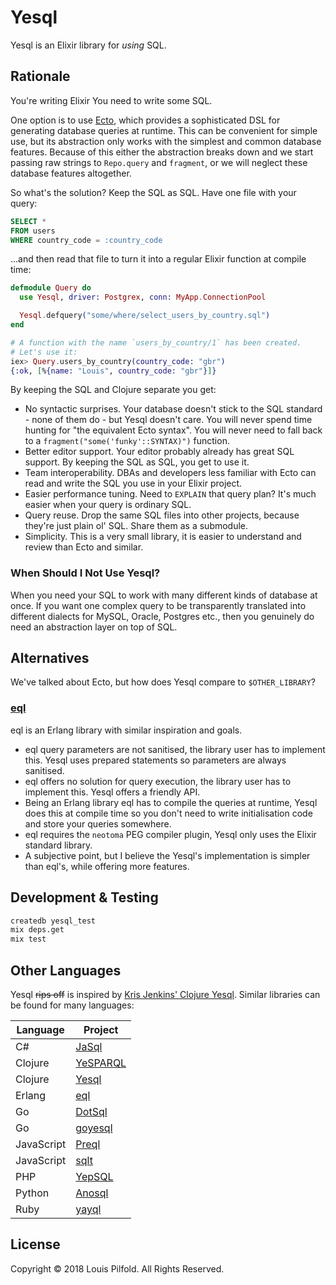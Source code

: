 # Yesql

Yesql is an Elixir library for _using_ SQL.


## Rationale

You're writing Elixir You need to write some SQL.

One option is to use [Ecto](https://github.com/elixir-ecto/ecto/),
which provides a sophisticated DSL for generating database queries at
runtime. This can be convenient for simple use, but its abstraction
only works with the simplest and common database features. Because of
this either the abstraction breaks down and we start passing raw strings
to `Repo.query` and `fragment`, or we will neglect these database
features altogether.

So what's the solution? Keep the SQL as SQL. Have one file with your
query:

``` sql
SELECT *
FROM users
WHERE country_code = :country_code
```

...and then read that file to turn it into a regular Elixir function at
compile time:

```elixir
defmodule Query do
  use Yesql, driver: Postgrex, conn: MyApp.ConnectionPool

  Yesql.defquery("some/where/select_users_by_country.sql")
end

# A function with the name `users_by_country/1` has been created.
# Let's use it:
iex> Query.users_by_country(country_code: "gbr")
{:ok, [%{name: "Louis", country_code: "gbr"}]}
```

By keeping the SQL and Clojure separate you get:

- No syntactic surprises. Your database doesn't stick to the SQL
  standard - none of them do - but Yesql doesn't care. You will
  never spend time hunting for "the equivalent Ecto syntax". You will
  never need to fall back to a `fragment("some('funky'::SYNTAX)")` function.
- Better editor support. Your editor probably already has great SQL
  support. By keeping the SQL as SQL, you get to use it.
- Team interoperability. DBAs and developers less familiar with Ecto can
  read and write the SQL you use in your Elixir project.
- Easier performance tuning. Need to `EXPLAIN` that query plan? It's
  much easier when your query is ordinary SQL.
- Query reuse. Drop the same SQL files into other projects, because
  they're just plain ol' SQL. Share them as a submodule.
- Simplicity. This is a very small library, it is easier to understand
  and review than Ecto and similar.


### When Should I Not Use Yesql?

When you need your SQL to work with many different kinds of
database at once. If you want one complex query to be transparently
translated into different dialects for MySQL, Oracle, Postgres etc.,
then you genuinely do need an abstraction layer on top of SQL.


## Alternatives

We've talked about Ecto, but how does Yesql compare to `$OTHER_LIBRARY`?

### [eql](https://github.com/artemeff/eql)

eql is an Erlang library with similar inspiration and goals.

- eql query parameters are not sanitised, the library user has to implement
  this. Yesql uses prepared statements so parameters are always sanitised.
- eql offers no solution for query execution, the library user has to
  implement this. Yesql offers a friendly API.
- Being an Erlang library eql has to compile the queries at runtime, Yesql
  does this at compile time so you don't need to write initialisation code and
  store your queries somewhere.
- eql requires the `neotoma` PEG compiler plugin, Yesql only uses the Elixir
  standard library.
- A subjective point, but I believe the Yesql's implementation is simpler than
  eql's, while offering more features.


## Development & Testing

```sh
createdb yesql_test
mix deps.get
mix test
```


## Other Languages

Yesql ~~rips off~~ is inspired by [Kris Jenkins' Clojure Yesql](https://github.com/krisajenkins/yesql).
Similar libraries can be found for many languages:

| Language   | Project                                            |
| ---        | ---                                                |
| C#         | [JaSql](https://bitbucket.org/rick/jasql)          |
| Clojure    | [YeSPARQL](https://github.com/joelkuiper/yesparql) |
| Clojure    | [Yesql](https://github.com/krisajenkins/yesql)     |
| Erlang     | [eql](https://github.com/artemeff/eql)             |
| Go         | [DotSql](https://github.com/gchaincl/dotsql)       |
| Go         | [goyesql](https://github.com/nleof/goyesql)        |
| JavaScript | [Preql](https://github.com/NGPVAN/preql)           |
| JavaScript | [sqlt](https://github.com/eugeneware/sqlt)         |
| PHP        | [YepSQL](https://github.com/LionsHead/YepSQL)      |
| Python     | [Anosql](https://github.com/honza/anosql)          |
| Ruby       | [yayql](https://github.com/gnarmis/yayql)          |


## License

Copyright © 2018 Louis Pilfold. All Rights Reserved.
